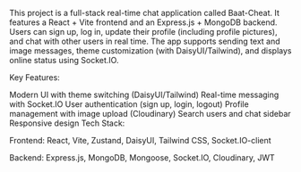 This project is a full-stack real-time chat application called Baat-Cheat. It features a React + Vite frontend and an Express.js + MongoDB backend. Users can sign up, log in, update their profile (including profile pictures), and chat with other users in real time. The app supports sending text and image messages, theme customization (with DaisyUI/Tailwind), and displays online status using Socket.IO.

Key Features:

Modern UI with theme switching (DaisyUI/Tailwind)
Real-time messaging with Socket.IO
User authentication (sign up, login, logout)
Profile management with image upload (Cloudinary)
Search users and chat sidebar
Responsive design
Tech Stack:

Frontend: React, Vite, Zustand, DaisyUI, Tailwind CSS, Socket.IO-client


Backend: Express.js, MongoDB, Mongoose, Socket.IO, Cloudinary, JWT
